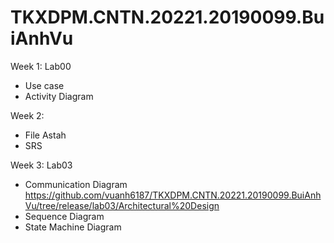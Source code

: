 # TKXDPM.CNTN.20221.20190099.BuiAnhVu

Week 1: Lab00

- Use case
- Activity Diagram

Week 2:
- File Astah
- SRS

Week 3: Lab03

- Communication Diagram https://github.com/vuanh6187/TKXDPM.CNTN.20221.20190099.BuiAnhVu/tree/release/lab03/Architectural%20Design
- Sequence Diagram
- State Machine Diagram

